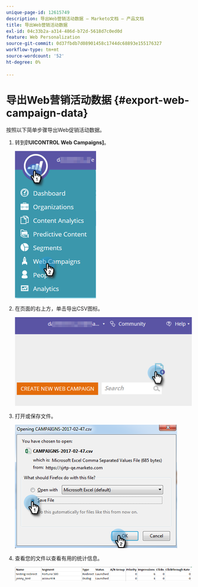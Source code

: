 ```yaml
---
unique-page-id: 12615749
description: 导出Web营销活动数据 — Marketo文档 — 产品文档
title: 导出Web营销活动数据
exl-id: 04c33b2a-a314-486d-b72d-5618d7c0ed0d
feature: Web Personalization
source-git-commit: 0d37fbdb7d08901458c1744dc68893e155176327
workflow-type: tm+mt
source-wordcount: '52'
ht-degree: 0%

---
```


# 导出Web营销活动数据 {#export-web-campaign-data}

按照以下简单步骤导出Web促销活动数据。

1. 转到&#x200B;**[!UICONTROL Web Campaigns]**。

   ![](assets/one-2.png)

1. 在页面的右上方，单击导出CSV图标。

   ![](assets/two-2.png)

1. 打开或保存文件。

   ![](assets/three-2.png)

1. 查看您的文件以查看有用的统计信息。

   ![](assets/four-1.png)
